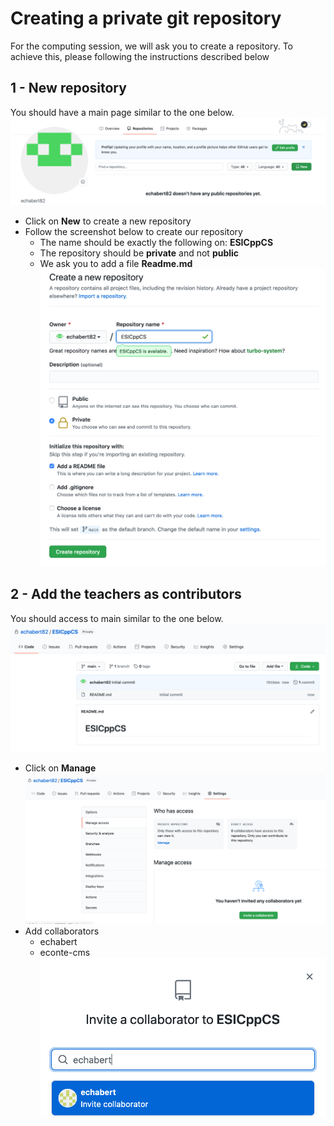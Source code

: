 # Creating a private git repository

For the computing session, we will ask you to create a repository.
To achieve this, please following the instructions described below

## 1 - New repository
You should have a main page similar to the one below.
![Main page](Repositories.png)
   - Click on **New** to create a new repository
   - Follow the screenshot below to create our repository
      - The name should be exactly the following on: **ESICppCS**
      - The repository should be **private** and not **public**
      - We ask you to add a file **Readme.md**
![New repository](NewRepository.png)

## 2 - Add the teachers as contributors
You should access to main similar to the one below.
![Main page of the repository](Readme.png)
   - Click on **Manage**
![Manage access](ManageAccess.png)
   - Add collaborators
      - echabert
      - econte-cms
![Add collaborators](Collaborators.png)
